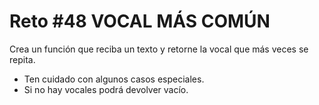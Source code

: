 <!-- trunk-ignore-all(prettier) -->
# Reto #48 VOCAL MÁS COMÚN

Crea un función que reciba un texto y retorne la vocal que más veces se repita.

* Ten cuidado con algunos casos especiales.
* Si no hay vocales podrá devolver vacío.
